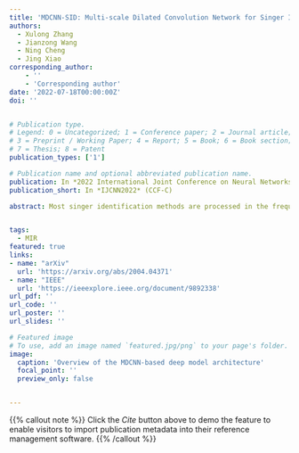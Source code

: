 ```yaml
---
title: 'MDCNN-SID: Multi-scale Dilated Convolution Network for Singer Identification'
authors:
  - Xulong Zhang
  - Jianzong Wang
  - Ning Cheng
  - Jing Xiao
corresponding_author:
    - ''
    - 'Corresponding author'
date: '2022-07-18T00:00:00Z'
doi: ''


# Publication type.
# Legend: 0 = Uncategorized; 1 = Conference paper; 2 = Journal article;
# 3 = Preprint / Working Paper; 4 = Report; 5 = Book; 6 = Book section;
# 7 = Thesis; 8 = Patent
publication_types: ['1']

# Publication name and optional abbreviated publication name.
publication: In *2022 International Joint Conference on Neural Networks*
publication_short: In *IJCNN2022* (CCF-C)

abstract: Most singer identification methods are processed in the frequency domain, which potentially leads to information loss during the spectral transformation. In this paper, instead of the frequency domain, we propose an end-to-end architecture that addresses this problem in the waveform domain. An en-coder based on Multi-scale Dilated Convolution Neural Networks (MDCNN) was introduced to generate wave embedding from the raw audio signal. Specifically, dilated convolution layers are used in the proposed method to enlarge the receptive field, aiming to extract song-level features. Furthermore, skip connection in the backbone network integrates the multi-resolution acoustic features learned by the stack of convolution layers. Then, the obtained wave embedding is passed into the following networks for singer identification. In experiments, the proposed method achieves comparable performance on the benchmark dataset of Artist20, which significantly improves related works.


tags:
  - MIR
featured: true
links:
- name: "arXiv"
  url: 'https://arxiv.org/abs/2004.04371'
- name: "IEEE"
  url: 'https://ieeexplore.ieee.org/document/9892338'
url_pdf: ''
url_code: ''
url_poster: ''
url_slides: ''

# Featured image
# To use, add an image named `featured.jpg/png` to your page's folder.
image:
  caption: 'Overview of the MDCNN-based deep model architecture'
  focal_point: ''
  preview_only: false


---
```


{{% callout note %}}
Click the _Cite_ button above to demo the feature to enable visitors to import publication metadata into their reference management software.
{{% /callout %}}

